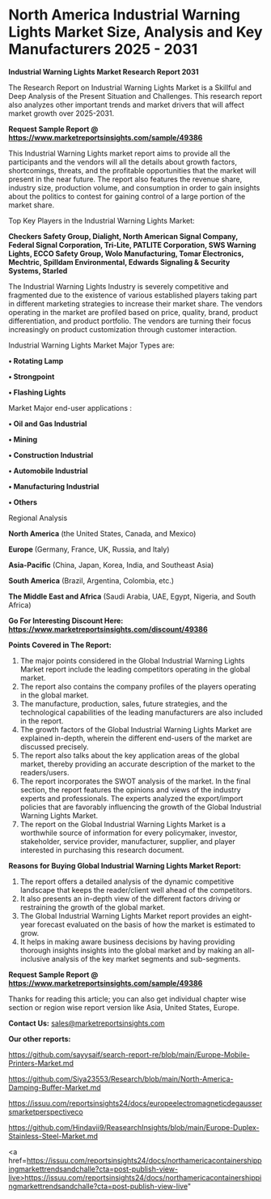 # North America Industrial Warning Lights Market Size, Analysis and Key Manufacturers 2025 - 2031

<strong>Industrial Warning Lights Market Research Report 2031</strong>

The Research Report on Industrial Warning Lights Market is a Skillful and Deep Analysis of the Present Situation and Challenges. This research report also analyzes other important trends and market drivers that will affect market growth over 2025-2031.

<strong>Request Sample Report @ <a href=https://www.marketreportsinsights.com/sample/49386>https://www.marketreportsinsights.com/sample/49386</a></strong>

This Industrial Warning Lights market report aims to provide all the participants and the vendors will all the details about growth factors, shortcomings, threats, and the profitable opportunities that the market will present in the near future. The report also features the revenue share, industry size, production volume, and consumption in order to gain insights about the politics to contest for gaining control of a large portion of the market share.

Top Key Players in the Industrial Warning Lights Market:

<strong>Checkers Safety Group, Dialight, North American Signal Company, Federal Signal Corporation, Tri-Lite, PATLITE Corporation, SWS Warning Lights, ECCO Safety Group, Wolo Manufacturing, Tomar Electronics, Mechtric, Spilldam Environmental, Edwards Signaling & Security Systems, Starled</strong>

The Industrial Warning Lights Industry is severely competitive and fragmented due to the existence of various established players taking part in different marketing strategies to increase their market share. The vendors operating in the market are profiled based on price, quality, brand, product differentiation, and product portfolio. The vendors are turning their focus increasingly on product customization through customer interaction.

Industrial Warning Lights Market Major Types are:

<strong>•  Rotating Lamp

•  Strongpoint

•  Flashing Lights</strong>

Market Major end-user applications :

<strong>•  Oil and Gas Industrial

•  Mining

•  Construction Industrial

•  Automobile Industrial

•  Manufacturing Industrial

•  Others</strong>

Regional Analysis

</u><strong><b>North America</b></strong> (the United States, Canada, and Mexico)

<strong><b>Europe </b></strong>(Germany, France, UK, Russia, and Italy)

<strong><b>Asia-Pacific</b></strong> (China, Japan, Korea, India, and Southeast Asia)

<strong><b>South America</b></strong> (Brazil, Argentina, Colombia, etc.)

<strong><b>The Middle East and Africa</b></strong> (Saudi Arabia, UAE, Egypt, Nigeria, and South Africa)

<strong>Go For Interesting Discount Here: <a href=https://www.marketreportsinsights.com/discount/49386>https://www.marketreportsinsights.com/discount/49386</a></strong>

<strong>Points Covered in The Report:</strong>
<ol>
  <li>The major points considered in the Global Industrial Warning Lights Market report include the leading competitors operating in the global market.</li>
  <li>The report also contains the company profiles of the players operating in the global market.</li>
  <li>The manufacture, production, sales, future strategies, and the technological capabilities of the leading manufacturers are also included in the report.</li>
  <li>The growth factors of the Global Industrial Warning Lights Market are explained in-depth, wherein the different end-users of the market are discussed precisely.</li>
  <li>The report also talks about the key application areas of the global market, thereby providing an accurate description of the market to the readers/users.</li>
  <li>The report incorporates the SWOT analysis of the market. In the final section, the report features the opinions and views of the industry experts and professionals. The experts analyzed the export/import policies that are favorably influencing the growth of the Global Industrial Warning Lights Market.</li>
  <li>The report on the Global Industrial Warning Lights Market is a worthwhile source of information for every policymaker, investor, stakeholder, service provider, manufacturer, supplier, and player interested in purchasing this research document.</li>
</ol>
<strong>Reasons for Buying Global Industrial Warning Lights Market Report:</strong>

<ol>
  <li>The report offers a detailed analysis of the dynamic competitive landscape that keeps the reader/client well ahead of the competitors.</li>
  <li>It also presents an in-depth view of the different factors driving or restraining the growth of the global market.</li>
  <li>The Global Industrial Warning Lights Market report provides an eight-year forecast evaluated on the basis of how the market is estimated to grow.</li>
  <li>It helps in making aware business decisions by having providing thorough insights insights into the global market and by making an all-inclusive analysis of the key market segments and sub-segments.</li>
</ol>
<strong>Request Sample Report @ <a href=https://www.marketreportsinsights.com/sample/49386>https://www.marketreportsinsights.com/sample/49386</a></strong>


Thanks for reading this article; you can also get individual chapter wise section or region wise report version like Asia, United States, Europe.

<strong>Contact Us:</strong>
sales@marketreportsinsights.com

<strong>Our other reports:</strong>

<a href=https://github.com/sayysaif/search-report-re/blob/main/Europe-Mobile-Printers-Market.md>https://github.com/sayysaif/search-report-re/blob/main/Europe-Mobile-Printers-Market.md</a>

<a href=https://github.com/Siya23553/Research/blob/main/North-America-Damping-Buffer-Market.md>https://github.com/Siya23553/Research/blob/main/North-America-Damping-Buffer-Market.md</a>

<a href=https://issuu.com/reportsinsights24/docs/europeelectromagneticdegaussersmarketperspectiveco>https://issuu.com/reportsinsights24/docs/europeelectromagneticdegaussersmarketperspectiveco</a>

<a href=https://github.com/Hindavii9/ReasearchInsights/blob/main/Europe-Duplex-Stainless-Steel-Market.md>https://github.com/Hindavii9/ReasearchInsights/blob/main/Europe-Duplex-Stainless-Steel-Market.md</a>

<a href=https://issuu.com/reportsinsights24/docs/northamericacontainershippingmarkettrendsandchalle?cta=post-publish-view-live>https://issuu.com/reportsinsights24/docs/northamericacontainershippingmarkettrendsandchalle?cta=post-publish-view-live</a>"
